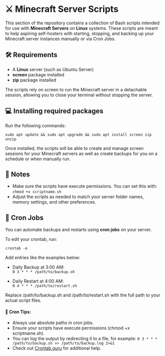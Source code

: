 # ⚔️ Minecraft Server Scripts

This section of the repository contains a collection of Bash scripts intended for use with **Minecraft Servers** on **Linux** systems. These scripts are meant to help aspiring self-hosters with starting, stopping, and backing up your Minecraft server instances manually or via Cron Jobs.

## 🛠️ Requirements

- A **Linux** server (such as Ubuntu Server)
- **screen** package installed
- **zip** package installed

The scripts rely on screen to run the Minecraft server in a detachable session, allowing you to close your terminal without stopping the server.

## 💻 Installing required packages

Run the following commands:

`sudo apt update && sudo apt upgrade && sudo apt install screen zip unzip`

Once installed, the scripts will be able to create and manage screen sessions for your Minecraft servers as well as create backups for you on a schedule or when manually run.

## 📝 Notes

- Make sure the scripts have execute permissions. You can set this with: `chmod +x scriptname.sh`  
- Adjust the scripts as needed to match your server folder names, memory settings, and other preferences.  

## 📅 Cron Jobs

You can automate backups and restarts using **cron jobs** on your server.  

To edit your crontab, run:  

`crontab -e`  

Add entries like the examples below:  

- Daily Backup at 3:00 AM:  
`0 3 * * * /path/to/backup.sh`

- Daily Restart at 4:00 AM:  
`0 4 * * * /path/to/restart.sh`

Replace /path/to/backup.sh and /path/to/restart.sh with the full path to your actual script files.  

#### 🛑 Cron Tips:

- Always use absolute paths in cron jobs.  
- Ensure your scripts have execute permissions (chmod +x scriptname.sh).
- You can log the output by redirecting it to a file, for example: `0 3 * * * /path/to/backup.sh >> /path/to/backup.log 2>&1`  
- Check out [Crontab.guru](https://crontab.guru/) for additional help.  
